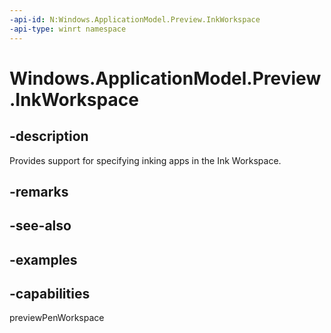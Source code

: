 ```yaml
---
-api-id: N:Windows.ApplicationModel.Preview.InkWorkspace
-api-type: winrt namespace
---
```


<!-- Namespace syntax.
namespace Windows.ApplicationModel.Preview.InkWorkspace 
-->

# Windows.ApplicationModel.Preview.InkWorkspace

## -description
Provides support for specifying inking apps in the Ink Workspace.

## -remarks

## -see-also

## -examples


## -capabilities
previewPenWorkspace
